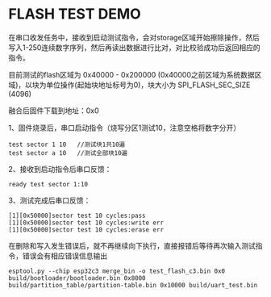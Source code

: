 # FLASH TEST DEMO

在串口收发任务中，接收到启动测试指令，会对storage区域开始擦除操作，然后写入1-250连续数字序列，然后再读出数据进行比对，对比校验成功后返回相应的指令。

目前测试的flash区域为 0x40000 - 0x200000 (0x40000之前区域为系统数据区域)，以块为单位操作(起始块地址标号为0)，块大小为 SPI_FLASH_SEC_SIZE (4096)

融合后固件下载到地址：0x0


1、固件烧录后，串口启动指令（烧写分区1测试10，注意空格将数字分开）
```
test sector 1 10   //测试块1共10遍
test sector a 10   //测试全部块10遍
```

2、接收到启动指令后串口反馈：

```
ready test sector 1:10
```

3、测试完成后串口反馈：
```
[1][0x50000]sector test 10 cycles:pass
[1][0x50000]sector test 10 cycles:write err
[1][0x50000]sector test 10 cycles:erase err
```


在删除和写入发生错误后，就不再继续向下执行，直接报错后等待再次输入测试指令，错误会有相应错误信息输出


```
esptool.py --chip esp32c3 merge_bin -o test_flash_c3.bin 0x0 build/bootloader/bootloader.bin 0x8000 build/partition_table/partition-table.bin 0x10000 build/uart_test.bin
```
